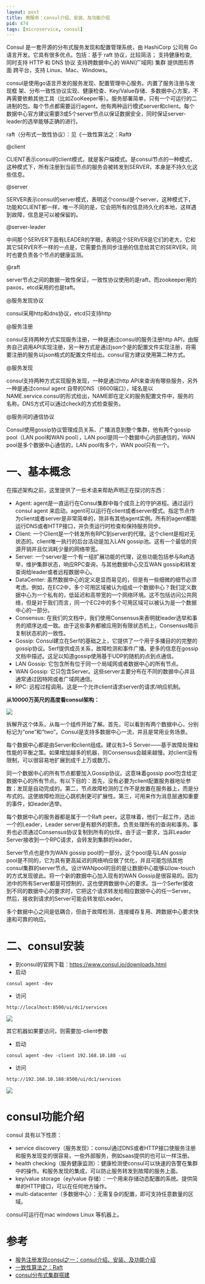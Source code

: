 ```yaml
---
layout: post
title: 微服务：consul介绍、安装、及功能介绍
pid: 474
tags: [microservice, consul]
---
```


Consul 是一套开源的分布式服务发现和配置管理系统，由 HashiCorp 公司用 Go 语言开发。它具有很多优点。包括：基于 raft 协议，比较简洁； 支持健康检查, 同时支持 HTTP 和 DNS 协议 支持跨数据中心的 WAN(广域网) 集群 提供图形界面 跨平台，支持 Linux、Mac、Windows。

consul是使用go语言开发的服务发现、配置管理中心服务。内置了服务注册与发现框 架、分布一致性协议实现、健康检查、Key/Value存储、多数据中心方案，不再需要依赖其他工具（比如ZooKeeper等）。服务部署简单，只有一个可运行的二进制的包。每个节点都需要运行agent，他有两种运行模式server和client。每个数据中心官方建议需要3或5个server节点以保证数据安全，同时保证server-leader的选举能够正确的进行。

raft（分布式一致性协议）：见《一致性算法之：Raft》

@client

CLIENT表示consul的client模式，就是客户端模式。是consul节点的一种模式，这种模式下，所有注册到当前节点的服务会被转发到SERVER，本身是不持久化这些信息。

@server

SERVER表示consul的server模式，表明这个consul是个server，这种模式下，功能和CLIENT都一样，唯一不同的是，它会把所有的信息持久化的本地，这样遇到故障，信息是可以被保留的。

@server-leader

中间那个SERVER下面有LEADER的字眼，表明这个SERVER是它们的老大，它和其它SERVER不一样的一点是，它需要负责同步注册的信息给其它的SERVER，同时也要负责各个节点的健康监测。

@raft

server节点之间的数据一致性保证，一致性协议使用的是raft，而zookeeper用的paxos，etcd采用的也是taft。

@服务发现协议

consul采用http和dns协议，etcd只支持http

@服务注册

consul支持两种方式实现服务注册，一种是通过consul的服务注册http API，由服务自己调用API实现注册，另一种方式是通过json个是的配置文件实现注册，将需要注册的服务以json格式的配置文件给出。consul官方建议使用第二种方式。

@服务发现

consul支持两种方式实现服务发现，一种是通过http API来查询有哪些服务，另外一种是通过consul agent 自带的DNS（8600端口），域名是以NAME.service.consul的形式给出，NAME即在定义的服务配置文件中，服务的名称。DNS方式可以通过check的方式检查服务。

@服务间的通信协议

Consul使用gossip协议管理成员关系、广播消息到整个集群，他有两个gossip  pool（LAN pool和WAN pool），LAN pool是同一个数据中心内部通信的，WAN pool是多个数据中心通信的，LAN pool有多个，WAN pool只有一个。

# 一、基本概念

在描述架构之前，这里提供了一些术语来帮助声明正在探讨的东西：

+ Agent: agent是一直运行在Consul集群中每个成员上的守护进程。通过运行 consul agent 来启动。agent可以运行在client或者server模式。指定节点作为client或者server是非常简单的，除非有其他agent实例。所有的agent都能运行DNS或者HTTP接口，并负责运行时检查和保持服务同步。
+ Client: 一个Client是一个转发所有RPC到server的代理。这个client是相对无状态的。client唯一执行的后台活动是加入LAN gossip池。这有一个最低的资源开销并且仅消耗少量的网络带宽。
+ Server: 一个server是一个有一组扩展功能的代理，这些功能包括参与Raft选举，维护集群状态，响应RPC查询，与其他数据中心交互WAN gossip和转发查询给leader或者远程数据中心。
+ DataCenter: 虽然数据中心的定义是显而易见的，但是有一些细微的细节必须考虑。例如，在EC2中，多个可用区域被认为组成一个数据中心？我们定义数据中心为一个私有的，低延迟和高带宽的一个网络环境。这不包括访问公共网络，但是对于我们而言，同一个EC2中的多个可用区域可以被认为是一个数据中心的一部分。
+ Consensus: 在我们的文档中，我们使用Consensus来表明就leader选举和事务的顺序达成一致。由于这些事务都被应用到有限状态机上，Consensus暗示复制状态机的一致性。
+ Gossip: Consul建立在Serf的基础之上，它提供了一个用于多播目的的完整的gossip协议。Serf提供成员关系，故障检测和事件广播。更多的信息在gossip文档中描述。这足以知道gossip使用基于UDP的随机的点到点通信。
+ LAN Gossip: 它包含所有位于同一个局域网或者数据中心的所有节点。
+ WAN Gossip: 它只包含Server。这些server主要分布在不同的数据中心并且通常通过因特网或者广域网通信。
+ RPC: 远程过程调用。这是一个允许client请求server的请求/响应机制。

**从10000万英尺的高度看consul架构：**

![](/uploads/2019/08/21-04.png)

拆解开这个体系，从每一个组件开始了解。首先，可以看到有两个数据中心，分别标记为“one”和“two”。Consul是支持多数据中心一流，并且是常用业务场景。

每个数据中心都是由Server和client组成。建议有3~5 Server——基于故障处理和性能的平衡之策。如果增加越多的机器，则Consensus会越来越慢。对client没有限制，可以很容易地扩展到成千上万或数万。

同一个数据中心的所有节点都要加入Gossip协议。这意味着gossip pool包含给定数据中心的所有节点。有以下目的：首先，没有必要为client配置服务器地址参数；发现是自动完成的。第二，节点故障检测的工作不是放置在服务器上，而是分布式的。这使故障检测比心跳机制更可扩展性。第三，可用来作为消息层通知重要的事件，如leader选举。

每个数据中心的服务器都是属于一个Raft peer。这意味着，他们一起工作，选出一个的Leader，Leader server是有额外的职责。负责处理所有的查询和事务。事务也必须通过Consensus协议复制到所有的伙伴。由于这一要求，当非Leader Server接收到一个RPC请求，会转发到集群的leader。

Server节点也是作为WAN gossip pool的一部分。这个pool是与LAN gossip pool是不同的，它为具有更高延迟的网络响应做了优化，并且可能包括其他consul集群的server节点。设计WANpool的目的是让数据中心能够以low-touch的方式发现彼此。将一个新的数据中心加入现有的WAN Gossip是很容易的。因为池中的所有Server都是可控制的，这也使跨数据中心的要求。当一个Serfer接收到不同的数据中心的要求时，它把这个请求转发给相应数据中心的任一Server。然后，接收到请求的Server可能会转发给Leader。

多个数据中心之间是低耦合，但由于故障检测、连接缓存复用、跨数据中心要求快速和可靠的响应。

# 二、consul安装

+ 到consul的官网下载：https://www.consul.io/downloads.html
+ 启动

```
consul agent -dev
```
+ 访问

```
http://localhost:8500/ui/dc1/services
```

![](/uploads/2019/08/21-05.png)


其它机器如果要访问，则需要加-client参数

+ 启动

```
consul agent -dev -client 192.168.10.188 -ui
```
+ 访问

```
http://192.168.10.188:8500/ui/dc1/services
```

![](/uploads/2019/08/21-06.png)

# consul功能介绍

consul 具有以下性质：

+ service discovery（服务发现）：consul通过DNS或者HTTP接口使服务注册和服务发现变的很容易，一些外部服务，例如saas提供的也可以一样注册。
+ health checking（服务健康监测）：健康检测使consul可以快速的告警在集群中的操作。和服务发现的集成，可以防止服务转发到故障的服务上面。
+ key/value storage（ey/value 存储）：一个用来存储动态配置的系统。提供简单的HTTP接口，可以在任何地方操作。
+ multi-datacenter（多数据中心）：无需复杂的配置，即可支持任意数量的区域。

consul可运行在mac windows Linux 等机器上。

# 参考

+ [服务注册发现consul之一：consul介绍、安装、及功能介绍](https://www.cnblogs.com/duanxz/p/7053301.html)
+ [一致性算法之：Raft](https://www.cnblogs.com/duanxz/p/3634744.html)
+ [consul分布式集群搭建](https://www.cnblogs.com/duanxz/p/10564502.html)
